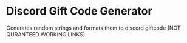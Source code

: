 # Discord Gift Code Generator

Generates random strings and formats them to discord giftcode (NOT QURANTEED WORKING LINKS)
